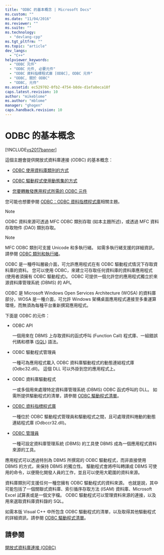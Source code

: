 ```yaml
---
title: "ODBC 的基本概念 | Microsoft Docs"
ms.custom: ""
ms.date: "11/04/2016"
ms.reviewer: ""
ms.suite: ""
ms.technology: 
  - "devlang-cpp"
ms.tgt_pltfrm: ""
ms.topic: "article"
dev_langs: 
  - "C++"
helpviewer_keywords: 
  - "ODBC 元件"
  - "ODBC 元件, 必要元件"
  - "ODBC 資料指標程式庫 [ODBC], ODBC 元件"
  - "ODBC, 關於 ODBC"
  - "ODBC, 元件"
ms.assetid: ec529702-0fb2-4754-b8de-d1efa8eca18f
caps.latest.revision: 10
author: "mikeblome"
ms.author: "mblome"
manager: "ghogen"
caps.handback.revision: 10
---
```

# ODBC 的基本概念
[!INCLUDE[vs2017banner](../../assembler/inline/includes/vs2017banner.md)]

這個主題會提供開放式資料庫連接 \(ODBC\) 的基本概念：  
  
-   [ODBC 使用資料庫類別的方式](../../data/odbc/odbc-and-the-database-classes.md)  
  
-   [ODBC 驅動程式使用動態集的方式](../../data/odbc/odbc-driver-requirements-for-dynasets.md)  
  
-   [您要轉散發應用程式所需的 ODBC 元件](../../data/odbc/redistributing-odbc-components-to-your-customers.md)  
  
 您可能也想要參閱 [ODBC：ODBC 資料指標程式庫](../../data/odbc/odbc-the-odbc-cursor-library.md)相關主題。  
  
> [!NOTE]
>  ODBC 資料來源可透過 MFC ODBC 類別存取 \(如本主題所述\)，或透過 MFC 資料存取物件 \(DAO\) 類別存取。  
  
> [!NOTE]
>  MFC ODBC 類別可支援 Unicode 和多執行緒。  如需多執行緒支援的詳細資訊，請參閱 [ODBC 類別和執行緒](../../data/odbc/odbc-classes-and-threads.md)。  
  
 ODBC 是一種呼叫層級介面，可允許應用程式在有 ODBC 驅動程式情況下存取資料庫的資料。  您可以使用 ODBC，來建立可存取任何資料庫的資料庫應用程式 \(使用者須擁有 ODBC 驅動程式\)。  ODBC 可提供一個允許您的應用程式獨立於來源資料庫管理系統 \(DBMS\) 的 API。  
  
 ODBC 是 Microsoft Windows Open Services Architecture \(WOSA\) 的資料庫部分，WOSA 是一種介面，可允許 Windows 架構桌面應用程式連接至多重運算環境，而無須為每種平台重新撰寫應用程式。  
  
 下面是 ODBC 的元件：  
  
-   ODBC API  
  
     一個用來在 DBMS 上存取資料的函式呼叫 \(Function Call\) 程式庫、一組錯誤代碼和標準 \([SQL](../../data/odbc/sql.md)\) 語法。  
  
-   ODBC 驅動程式管理員  
  
     一種可為應用程式載入 ODBC 資料庫驅動程式的動態連結程式庫 \(Odbc32.dll\)。  這個 DLL 可以外掛到您的應用程式上。  
  
-   ODBC 資料庫驅動程式  
  
     一或多個用來處理特定資料庫管理系統 \(DBMS\) ODBC 函式呼叫的 DLL。  如需所提供驅動程式的清單，請參閱 [ODBC 驅動程式清單](../../data/odbc/odbc-driver-list.md)。  
  
-   [ODBC 資料指標程式庫](../../data/odbc/odbc-the-odbc-cursor-library.md)  
  
     一種位於 ODBC 驅動程式管理員和驅動程式之間，且可處理資料捲動的動態連結程式庫 \(Odbccr32.dll\)。  
  
-   [ODBC 管理員](../../data/odbc/odbc-administrator.md)  
  
     一種可設定資料庫管理系統 \(DBMS\) 的工具使 DBMS 成為一個應用程式資料來源的工具。  
  
 應用程式可以透過特別為 DBMS 所撰寫的 ODBC 驅動程式，而非直接使用 DBMS 的方式，來保持 DBMS 的獨立性。  驅動程式會將呼叫轉譯成 DBMS 可使用的命令，以便簡化開發人員的工作，並且可以使用大範圍的資料來源。  
  
 資料庫類別可支援任何一種您擁有 ODBC 驅動程式的資料來源。  也就是說，其中可能包括了一個關聯式資料庫、索引循序存取方法 \(ISAM\) 資料庫、Microsoft Excel 試算表或是一個文字檔。  ODBC 驅動程式可以管理資料來源的連接，以及用來選取資料庫資料錄的 SQL。  
  
 如需本版 Visual C\+\+ 中所包含 ODBC 驅動程式的清單，以及取得其他驅動程式的詳細資訊，請參閱 [ODBC 驅動程式清單](../../data/odbc/odbc-driver-list.md)。  
  
## 請參閱  
 [開放式資料庫連接 \(ODBC\)](../../data/odbc/open-database-connectivity-odbc.md)